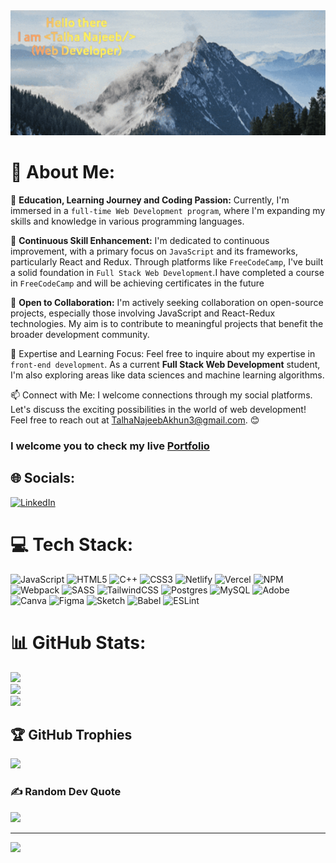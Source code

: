 <div>
  <img class="image-banner" src="assets/gif/giphy.gif" alt="software developer banner" style="width: 800px; height: 200px;">
</div>

# 💫 About Me:
🔭 **Education, Learning Journey and Coding Passion:**
Currently, I'm immersed in a `full-time Web Development program`, where I'm expanding my skills and knowledge in various programming languages.

🌱 **Continuous Skill Enhancement:**
I'm dedicated to continuous improvement, with a primary focus on `JavaScript` and its frameworks, particularly React and Redux. Through platforms like `FreeCodeCamp`, I've built a solid foundation in `Full Stack Web Development`.I have completed a course in `FreeCodeCamp` and will be achieving certificates in the future

👯 **Open to Collaboration:**
I'm actively seeking collaboration on open-source projects, especially those involving JavaScript and React-Redux technologies. My aim is to contribute to meaningful projects that benefit the broader development community.

💬 Expertise and Learning Focus:
Feel free to inquire about my expertise in `front-end development`. As a current **Full Stack Web Development** student, I'm also exploring areas like data sciences and machine learning algorithms.

📫 Connect with Me:
I welcome connections through my social platforms. Let's discuss the exciting possibilities in the world of web development! Feel free to reach out at TalhaNajeebAkhun3@gmail.com. 😊

<h3>I welcome you to check my live <a href="https://myportfolio-six-ebon.vercel.app/" alt="portfolio-link">Portfolio</a></h3>

## 🌐 Socials:
[![LinkedIn](https://img.shields.io/badge/LinkedIn-%230077B5.svg?logo=linkedin&logoColor=white)](https://linkedin.com/in/in/talha-akhun3) 

# 💻 Tech Stack:
![JavaScript](https://img.shields.io/badge/javascript-%23323330.svg?style=for-the-badge&logo=javascript&logoColor=%23F7DF1E) ![HTML5](https://img.shields.io/badge/html5-%23E34F26.svg?style=for-the-badge&logo=html5&logoColor=white) ![C++](https://img.shields.io/badge/c++-%2300599C.svg?style=for-the-badge&logo=c%2B%2B&logoColor=white) ![CSS3](https://img.shields.io/badge/css3-%231572B6.svg?style=for-the-badge&logo=css3&logoColor=white) ![Netlify](https://img.shields.io/badge/netlify-%23000000.svg?style=for-the-badge&logo=netlify&logoColor=#00C7B7) ![Vercel](https://img.shields.io/badge/vercel-%23000000.svg?style=for-the-badge&logo=vercel&logoColor=white) ![NPM](https://img.shields.io/badge/NPM-%23CB3837.svg?style=for-the-badge&logo=npm&logoColor=white) ![Webpack](https://img.shields.io/badge/webpack-%238DD6F9.svg?style=for-the-badge&logo=webpack&logoColor=black) ![SASS](https://img.shields.io/badge/SASS-hotpink.svg?style=for-the-badge&logo=SASS&logoColor=white) ![TailwindCSS](https://img.shields.io/badge/tailwindcss-%2338B2AC.svg?style=for-the-badge&logo=tailwind-css&logoColor=white) ![Postgres](https://img.shields.io/badge/postgres-%23316192.svg?style=for-the-badge&logo=postgresql&logoColor=white) ![MySQL](https://img.shields.io/badge/mysql-%2300000f.svg?style=for-the-badge&logo=mysql&logoColor=white) ![Adobe](https://img.shields.io/badge/adobe-%23FF0000.svg?style=for-the-badge&logo=adobe&logoColor=white) ![Canva](https://img.shields.io/badge/Canva-%2300C4CC.svg?style=for-the-badge&logo=Canva&logoColor=white) ![Figma](https://img.shields.io/badge/figma-%23F24E1E.svg?style=for-the-badge&logo=figma&logoColor=white) ![Sketch](https://img.shields.io/badge/Sketch-FFB387?style=for-the-badge&logo=sketch&logoColor=black) ![Babel](https://img.shields.io/badge/Babel-F9DC3e?style=for-the-badge&logo=babel&logoColor=black) ![ESLint](https://img.shields.io/badge/ESLint-4B3263?style=for-the-badge&logo=eslint&logoColor=white)
# 📊 GitHub Stats:
![](https://github-readme-stats.vercel.app/api?username=TalhaAkhun&theme=dark&hide_border=false&include_all_commits=false&count_private=false)<br/>
![](https://github-readme-streak-stats.herokuapp.com/?user=TalhaAkhun&theme=dark&hide_border=false)<br/>
![](https://github-readme-stats.vercel.app/api/top-langs/?username=TalhaAkhun&theme=dark&hide_border=false&include_all_commits=false&count_private=false&layout=compact)

## 🏆 GitHub Trophies
![](https://github-profile-trophy.vercel.app/?username=TalhaNajeeb&theme=radical&no-frame=false&no-bg=true&margin-w=4)

### ✍️ Random Dev Quote
![](https://quotes-github-readme.vercel.app/api?type=horizontal&theme=radical)

---
[![](https://visitcount.itsvg.in/api?id=TalhaAkhun&icon=0&color=0)](https://visitcount.itsvg.in)

<!-- Proudly created with GPRM ( https://gprm.itsvg.in ) -->
<!---
TalhaNajeebb/TalhaNajeebb is a ✨ special ✨ repository because its `README.md` (this file) appears on your GitHub profile.
You can click the Preview link to take a look at your changes.
--->
